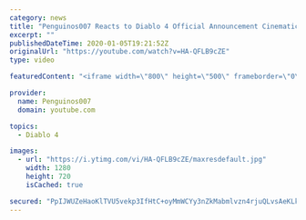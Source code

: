 ```yaml
---
category: news
title: "Penguinos007 Reacts to Diablo 4 Official Announcement Cinematic Trailer (Blizzcon 2019)"
excerpt: ""
publishedDateTime: 2020-01-05T19:21:52Z
originalUrl: "https://youtube.com/watch?v=HA-QFLB9cZE"
type: video

featuredContent: "<iframe width=\"800\" height=\"500\" frameborder=\"0\" src=\"https://www.youtube.com/embed/HA-QFLB9cZE\" allow=\"accelerometer; autoplay; encrypted-media; gyroscope; picture-in-picture\" allowfullscreen></iframe>"

provider:
  name: Penguinos007
  domain: youtube.com

topics:
  - Diablo 4

images:
  - url: "https://i.ytimg.com/vi/HA-QFLB9cZE/maxresdefault.jpg"
    width: 1280
    height: 720
    isCached: true

secured: "PpIJWUZeHaoKlTVU5vekp3IfHtC+oyMmWCYy3nZkMabmlvzn4rjuQLvsAeKLksBHKfqlXL1pZpH8kGczU2Ft3KjsF8NzWzyS3gOf9MOVX1+BIf9M5CPNWjmzEK1miQ8GblgOjwsZejLrXQGu8Zib+L9oQOWhVyhFbpqWOXN8y9qU8sKBKQNu8EfeM9JQHYi1yaXAevAyTP6kcQF/ORIGag6CzrWuyDy53WUfw8wF4ark/RGDQaVfqtmE+S1HmR5dFKwLj2dc/PI7oV2zu8wSsvhkVhOysFEXXQPZH8A5I/sIRX4RljR7R6l/B2zDFxin2V4Y4fIE0UV/m4Su+5xQLhof/e0BKSQxWjvjCf3HRd66dGeg2XGJOvB8JhIztj0ILTtYc6pfMjTvedl3Pg48wj8L4wloByd5rzmllRAbK1ohpFnXW/GeYwPIjl69qU88;MWam/aZsNBJ/YcsqzCxrlQ=="
---
```


